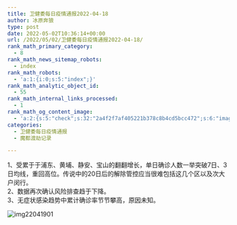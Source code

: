 ```yaml
---
title: 卫健委每日疫情通报2022-04-18
author: 冰原奔狼
type: post
date: 2022-05-02T10:36:14+00:00
url: /2022/05/02/卫健委每日疫情通报2022-04-18/
rank_math_primary_category:
  - 8
rank_math_news_sitemap_robots:
  - index
rank_math_robots:
  - 'a:1:{i:0;s:5:"index";}'
rank_math_analytic_object_id:
  - 55
rank_math_internal_links_processed:
  - 1
rank_math_og_content_image:
  - 'a:2:{s:5:"check";s:32:"2a4f2f7af405221b378c8b4cd5bcc472";s:6:"images";a:0:{}}'
categories:
  - 卫健委每日疫情通报
  - 魔都渡劫记录

---
```

1、受累于于浦东、黄埔、静安、宝山的翻翻增长，单日确诊人数一举突破7日、3日均线，重回高位。传说中的20日后的解除管控应当很难包括这几个区以及次大户闵行。  
2、数据再次确认风险排查趋于下降。  
3、无症状感染趋势中累计确诊率节节攀高，原因未知。

<img decoding="async" src="https://i0.wp.com/s2.loli.net/2022/05/02/tuwByDoJs7PXCRQ.jpg?w=640&#038;ssl=1" alt="img22041901" data-recalc-dims="1" />